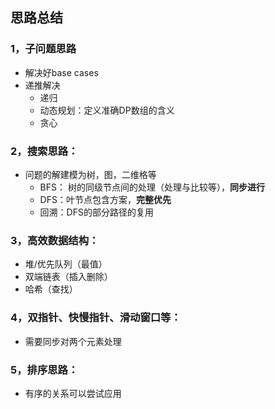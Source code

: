 ## 思路总结

### 1，子问题思路

* 解决好base cases
* 递推解决
  * 递归
  * 动态规划：定义准确DP数组的含义
  * 贪心

### 2，搜索思路：

* 问题的解建模为树，图，二维格等
  * BFS： 树的同级节点间的处理（处理与比较等），**同步进行**
  * DFS：叶节点包含方案，**完整优先**
  * 回溯：DFS的部分路径的复用

### 3，高效数据结构：

* 堆/优先队列（最值）
* 双端链表（插入删除）
* 哈希（查找）

### 4，双指针、快慢指针、滑动窗口等：

* 需要同步对两个元素处理

### 5，排序思路：

* 有序的关系可以尝试应用